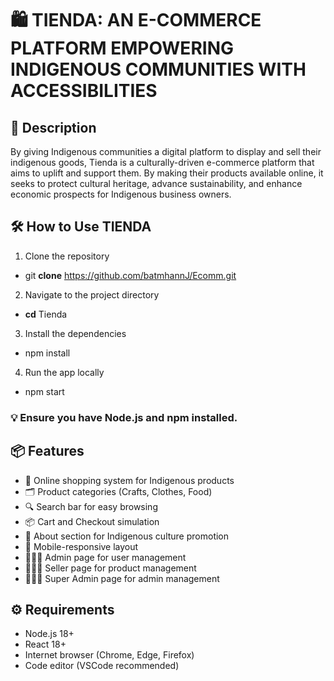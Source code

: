 # 🛍️ TIENDA: AN E-COMMERCE PLATFORM EMPOWERING INDIGENOUS COMMUNITIES WITH ACCESSIBILITIES

## 📌 Description
By giving Indigenous communities a digital platform to display and sell their indigenous goods, Tienda is a culturally-driven e-commerce platform that aims to uplift and support them. By making their products available online, it seeks to protect cultural heritage, advance sustainability, and enhance economic prospects for Indigenous business owners.

## 🛠️ How to Use TIENDA
1. Clone the repository
- git **clone** https://github.com/batmhannJ/Ecomm.git

2. Navigate to the project directory
- **cd** Tienda

3. Install the dependencies
- npm install

4. Run the app locally
- npm start

### 💡 Ensure you have Node.js and npm installed.

## 📦 Features
* 🛒 Online shopping system for Indigenous products
* 🗂️ Product categories (Crafts, Clothes, Food)
* 🔍 Search bar for easy browsing
* 📦 Cart and Checkout simulation
* 🧭 About section for Indigenous culture promotion
* 📱 Mobile-responsive layout
* 🧑‍🤝‍🧑 Admin page for user management
* 🧑‍🤝‍🧑 Seller page for product management
* 🧑‍🤝‍🧑 Super Admin page for admin management

## ⚙️ Requirements
* Node.js 18+
* React 18+
* Internet browser (Chrome, Edge, Firefox)
* Code editor (VSCode recommended)

